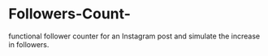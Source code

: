 # Followers-Count-
 functional follower counter for an Instagram post and simulate the increase in followers.
